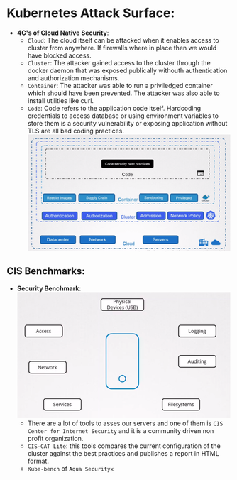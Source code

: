 # Kubernetes Attack Surface:
- **4C's of Cloud Native Security**: 
    - `Cloud`: The cloud itself can be attacked when it enables access to cluster from anywhere. If firewalls where in place then we would have blocked access.
    - `Cluster`: The attacker gained access to the cluster through the docker daemon that was exposed publically withouth authentication and authorization mechanisms. 
    - `Container`: The attacker was able to run a priviledged container which should have been prevented. The attacker was also able to install utilities like curl.
    - `Code`: Code refers to the application code itself. Hardcoding credentials to access database or using environment variables to store them is a security vulnerability or exposing application without TLS are all bad coding practices.
    ![4cs](./../assets/Kubernetes/4c.png)

## CIS Benchmarks:
- **Security Benchmark**:  
![alt text](./../assets/Kubernetes/security_benchmarks.png)
    - There are a lot of tools to asses our servers and one of them is `CIS Center for Internet Security` and it is a community driven non profit organization.
    - `CIS-CAT Lite`: this tools compares the current configuration of the cluster against the best practices and publishes a report in HTML format. 
    - `Kube-bench` of `Aqua Securityx   `